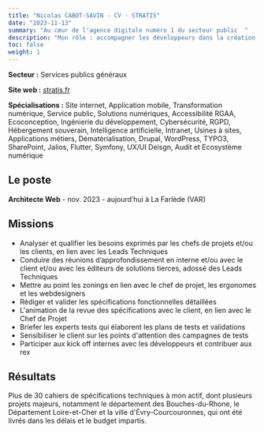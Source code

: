 ```yaml
---
title: "Nicolas CABOT-SAVIN - CV - STRATIS"
date: "2023-11-13"
summary: "Au cœur de l'agence digitale numéro 1 du secteur public  "
description: "Mon rôle : accompagner les développeurs dans la création des sites institutionnels en rédigeant des cahier de spécifications techniques."
toc: false   
weight: 1
---
```


**Secteur :** Services publics généraux

**Site web :** [stratis.fr](http://stratis.fr "stratis.fr")

**Spécialisations :**
Site internet, Application mobile, Transformation numérique, Service public, Solutions numériques, Accessibilité RGAA, Ecoconception, Ingénierie du développement, Cybersécurité, RGPD, Hébergement souverain, Intelligence artificielle, Intranet, Usines à sites, Applications métiers, Dématérialisation, Drupal, WordPress, TYPO3, SharePoint, Jalios, Flutter, Symfony, UX/UI Deisgn, Audit et Ecosystème numérique

## Le poste
**Architecte Web** - nov. 2023 - aujourd’hui à La Farlède (VAR)

## Missions
* Analyser et qualifier les besoins exprimés par les chefs de projets et/ou les clients, en lien avec les Leads Techniques
* Conduire des réunions d’approfondissement en interne et/ou avec le client et/ou avec les éditeurs de solutions tierces, adossé des Leads Techniques
* Mettre au point les zonings en lien avec le chef de projet, les ergonomes et les webdesigners
* Rédiger et valider les spécifications fonctionnelles détaillées
* L'animation de la revue des spécifications avec le client, en lien avec le Chef de Projet
* Briefer les experts tests qui élaborent les plans de tests et validations
* Sensibiliser le client sur les points d'attention des campagnes de tests
* Participer aux kick off internes avec les développeurs et contribuer aux rex


## Résultats
Plus de 30 cahiers de spécifications techniques à mon actif, dont plusieurs projets majeurs, notamment le département des Bouches-du-Rhone, le Département Loire-et-Cher et la ville d'Évry-Courcouronnes, qui ont été livrés dans les délais et le budget impartis.